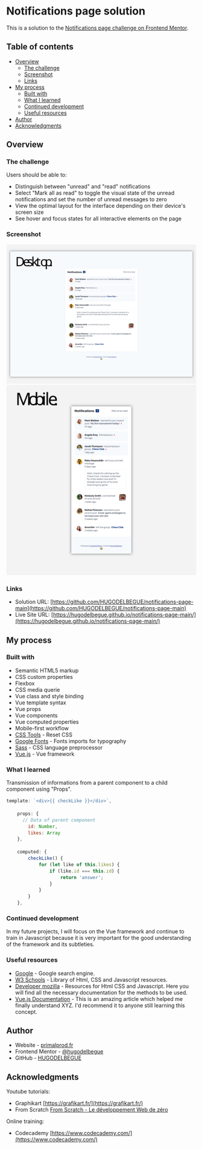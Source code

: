 # Notifications page solution

This is a solution to the [Notifications page challenge on Frontend Mentor](https://www.frontendmentor.io/challenges/notifications-page-DqK5QAmKbC).

## Table of contents

- [Overview](#overview)
  - [The challenge](#the-challenge)
  - [Screenshot](#screenshot)
  - [Links](#links)
- [My process](#my-process)
  - [Built with](#built-with)
  - [What I learned](#what-i-learned)
  - [Continued development](#continued-development)
  - [Useful resources](#useful-resources)
- [Author](#author)
- [Acknowledgments](#acknowledgments)

## Overview

### The challenge

Users should be able to:

- Distinguish between "unread" and "read" notifications
- Select "Mark all as read" to toggle the visual state of the unread notifications and set the number of unread messages to zero
- View the optimal layout for the interface depending on their device's screen size
- See hover and focus states for all interactive elements on the page

### Screenshot

![](./design/preview_desktop.svg)
![](./design/preview_mobile.svg)

### Links

- Solution URL: [https://github.com/HUGODELBEGUE/notifications-page-main](https://github.com/HUGODELBEGUE/notifications-page-main)
- Live Site URL: [https://hugodelbegue.github.io/notifications-page-main/](https://hugodelbegue.github.io/notifications-page-main/)

## My process

### Built with

- Semantic HTML5 markup
- CSS custom properties
- Flexbox
- CSS media querie
- Vue class and style binding
- Vue template syntax
- Vue props
- Vue components
- Vue computed properties
- Mobile-first workflow
- [CSS Tools](https://meyerweb.com/eric/tools/css/reset/) - Reset CSS
- [Google Fonts](https://fonts.google.com/) - Fonts imports for typography
- [Sass](https://sass-lang.com/) - CSS language preprocessor
- [Vue.js](https://vuejs.org/) - Vue framework

### What I learned

Transmission of informations from a parent component to a child component using "Props".

```js
template: `<div>{{ checkLike }}</div>`,

    props: {
      // Data of parent component
        id: Number,
        likes: Array
    },

    computed: {
        checkLike() {
            for (let like of this.likes) {
                if (like.id === this.id) {
                    return 'answer';
                }
            }
        }
    },
```

### Continued development

In my future projects, I will focus on the Vue framework and continue to train in Javascript because it is very important for the good understanding of the framework and its subtleties.

### Useful resources

- [Google](https://www.google.com/) - Google search engine.
- [W3 Schools](https://www.w3schools.com/) - Library of Html, CSS and Javascript resources.
- [Developer mozilla](https://developer.mozilla.org/fr/) - Resources for Html CSS and Javascript. Here you will find all the necessary documentation for the methods to be used.
- [Vue.js Documentation](https://vuejs.org/guide/introduction.html) - This is an amazing article which helped me finally understand XYZ. I'd recommend it to anyone still learning this concept.

## Author

- Website - [primalprod.fr](https://primalprod.fr/)
- Frontend Mentor - [@hugodelbegue](https://www.frontendmentor.io/profile/HUGODELBEGUE)
- GitHub - [HUGODELBEGUE](https://github.com/HUGODELBEGUE)

## Acknowledgments

Youtube tutorials:

- Graphikart [https://grafikart.fr/](https://grafikart.fr/)
- From Scratch [From Scratch - Le développement Web de zéro](https://www.youtube.com/@FromScratchDeveloppementWeb/featured)

Online training:

- Codecademy [https://www.codecademy.com/](https://www.codecademy.com/)
